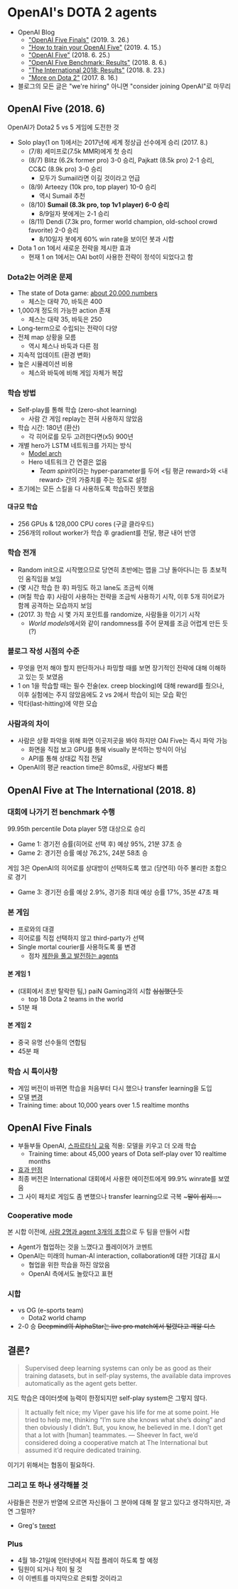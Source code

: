 # OpenAI's DOTA 2 agents

- OpenAI Blog
  - ["OpenAI Five Finals"](https://openai.com/blog/openai-five-finals/) (2019. 3. 26.)
  - ["How to train your OpenAI Five"](https://openai.com/blog/how-to-train-your-openai-five/) (2019. 4. 15.)
  - ["OpenAI Five"](https://openai.com/blog/openai-five/) (2018. 6. 25.)
  - ["OpenAI Five Benchmark: Results"](https://openai.com/blog/openai-five-benchmark-results/) (2018. 8. 6.)
  - ["The International 2018: Results"](https://openai.com/blog/the-international-2018-results/) (2018. 8. 23.)
  - ["More on Dota 2"](https://openai.com/blog/more-on-dota-2/) (2017. 8. 16.)
- 블로그의 모든 글은 "we're hiring" 아니면 "consider joining OpenAI"로 마무리

## OpenAI Five (2018. 6)

OpenAI가 Dota2 5 vs 5 게임에 도전한 것

- Solo play(1 on 1)에서는 2017년에 세계 정상급 선수에게 승리 (2017. 8.)
  - (7/8) 세미프로(7.5k MMR)에게 첫 승리
  - (8/7) Blitz (6.2k former pro) 3-0 승리, Pajkatt (8.5k pro) 2-1 승리, CC&C (8.9k pro) 3-0 승리
    - 모두가 Sumail라면 이길 것이라고 언급
  - (8/9) Arteezy (10k pro, top player) 10-0 승리
    - 역시 Sumail 추천
  - (8/10) **Sumail (8.3k pro, top 1v1 player) 6-0 승리**
    - 8/9일자 봇에게는 2-1 승리
  - (8/11) Dendi (7.3k pro, former world champion, old-school crowd favorite) 2-0 승리
    - 8/10일자 봇에게 60% win rate을 보이던 봇과 시합
- Dota 1 on 1에서 새로운 전략을 제시한 효과
  - 현재 1 on 1에서는 OAI bot이 사용한 전략이 정석이 되었다고 함

### Dota2는 어려운 문제

- The state of Dota game: [about 20,000 numbers](https://openai.com/content/images/2019/04/Dota-Matrix.png)
  - 체스는 대략 70, 바둑은 400
- 1,000개 정도의 가능한 action 존재
  - 체스는 대략 35, 바둑은 250
- Long-term으로 수립되는 전략이 다양
- 전체 map 상황을 모름
  - 역시 체스나 바둑과 다른 점
- 지속적 업데이트 (환경 변화)
- 높은 시뮬레이션 비용
  - 체스와 바둑에 비해 게임 자체가 복잡

### 학습 방법

- Self-play를 통해 학습 (zero-shot learning)
  - 사람 간 게임 replay는 젼혀 사용하지 않았음
- 학습 시간: 180년 (환산)
  - 각 히어로를 모두 고려한다면(x5) 900년
- 개별 hero가 LSTM 네트워크를 가지는 방식
  - [Model arch](https://d4mucfpksywv.cloudfront.net/research-covers/openai-five/network-architecture.pdf)
  - Hero 네트워크 간 연결은 없음
    - *Team spirit*이라는 hyper-parameter를 두어 <팀 평균 reward>와 <내 reward> 간의 가중치를 주는 정도로 설정
- 초기에는 모든 스킬을 다 사용하도록 학습하진 못했음

#### 대규모 학습

- 256 GPUs & 128,000 CPU cores (구글 클라우드)
- 256개의 rollout worker가 학습 후 gradient를 전달, 평균 내어 반영

### 학습 전개

- Random init으로 시작했으므로 당연히 초반에는 맵을 그냥 돌아다니는 등 초보적인 움직임을 보임
- (몇 시간 학습 한 후) 파밍도 하고 lane도 조금씩 이해
- (며칠 학습 후) 사람이 사용하는 전략을 조금씩 사용하기 시작, 이후 5개 히어로가 함께 공격하는 모습까지 보임
- (2017. 3) 학습 시 몇 가지 포인트를 randomize, 사람들을 이기기 시작
  - *World models*에서와 같이 randomness를 주어 문제를 조금 어렵게 만든 듯(?)

### 블로그 작성 시점의 수준

- 무엇을 먼저 해야 할지 판단하거나 파밍할 때를 보면 장기적인 전략에 대해 이해하고 있는 듯 보였음
- 1 on 1을 학습할 때는 필수 전술(ex. creep blocking)에 대해 reward를 줬으나, 이후 실험에는 주지 않았음에도 2 vs 2에서 학습이 되는 모습 확인
- 막타(last-hitting)에 약한 모습

### 사람과의 차이

- 사람은 상황 파악을 위해 화면 이곳저곳을 봐야 하지만 OAI Five는 즉시 파악 가능
  - 화면을 직접 보고 GPU를 통해 visually 분석하는 방식이 아님
  - API를 통해 상태값 직접 전달
- OpenAI의 평균 reaction time은 80ms로, 사람보다 빠름

## OpenAI Five at The International (2018. 8)

### 대회에 나가기 전 benchmark 수행

99.95th percentile Dota player 5명 대상으로 승리

- Game 1: 경기전 승률(히어로 선택 후) 예상 95%, 21분 37초 승
- Game 2: 경기전 승률 예상 76.2%, 24분 58초 승

게임 3은 OpenAI의 히어로를 상대방이 선택하도록 했고 (당연히) 아주 불리한 조합으로 경기

- Game 3: 경기전 승률 예상 2.9%, 경기중 최대 예상 승률 17%, 35분 47초 패

### 본 게임

- 프로와의 대결
- 히어로를 직접 선택하지 않고 third-party가 선택
- Single mortal courier를 사용하도록 룰 변경
  - 점차 [제한을 풀고 발전하는 agents](https://openai.com/content/images/2018/08/loss-1.svg)

#### 본 게임 1

- (대회에서 초반 탈락한 팀,) paiN Gaming과의 시합 ~~심심했던 듯~~
  - top 18 Dota 2 teams in the world
- 51분 패

#### 본 게임 2

- 중국 유명 선수들의 연합팀
- 45분 패

### 학습 시 특이사항

- 게임 버전이 바뀌면 학습을 처음부터 다시 했으나 transfer learning을 도입
- 모델 [변경](https://s3-us-west-2.amazonaws.com/openai-assets/dota_benchmark_results/network_diagram_08_06_2018.pdf)
- Training time: about 10,000 years over 1.5 realtime months

## OpenAI Five Finals

- 부들부들 OpenAI, [스파르타식 교육](https://twitter.com/openai/status/1037765547427954688?lang=en) 적용: 모델을 키우고 더 오래 학습
  - Training time: about 45,000 years of Dota self-play over 10 realtime months
- [효과 만점](https://openai.com/content/images/2019/04/compute_vs_ts_final_log_smoothed.svg)
- 최종 버전은 International 대회에서 사용한 에이전트에게 99.9% winrate를 보였음
- 그 사이 패치로 게임도 좀 변했으나 transfer learning으로 극복 ~~~말이 쉽지...~~~

### Cooperative mode

본 시합 이전에, [사람 2명과 agent 3개의 조합](https://openai.com/content/images/2019/04/coop-versus.png)으로 두 팀을 만들어 시합

- Agent가 협업하는 것을 느꼈다고 플레이어가 코멘트
- OpenAI는 미래의 human-AI interaction, collaboration에 대한 기대감 표시
  - 협업을 위한 학습을 하진 않았음
  - OpenAI 측에서도 놀랐다고 표현

### 시합

- vs OG (e-sports team)
  - Dota2 world champ
- 2-0 승 ~~Deepmind의 AlphaStar는 live pro match에서 털렸다고 깨알 디스~~

## 결론?

> Supervised deep learning systems can only be as good as their training datasets, but in self-play systems, the available data improves automatically as the agent gets better.

지도 학습은 데이터셋에 능력이 한정되지만 self-play system은 그렇지 않다.

> It actually felt nice; my Viper gave his life for me at some point. He tried to help me, thinking “I’m sure she knows what she’s doing” and then obviously I didn’t. But, you know, he believed in me. I don’t get that a lot with [human] teammates. — Sheever
> In fact, we’d considered doing a cooperative match at The International but assumed it’d require dedicated training.

이기기 위해서는 협동이 필요하다.

### 그리고 또 하나 생각해볼 것

사람들은 전문가 반열에 오르면 자신들이 그 분야에 대해 잘 알고 있다고 생각하지만, 과연 그럴까?

- Greg's [tweet](https://mobile.twitter.com/gdb/status/1117812923160621056)

### Plus

- 4월 18-21일에 인터넷에서 직접 플레이 하도록 할 예정
- 팀원이 되거나 적이 될 것
- 이 이벤트를 마지막으로 은퇴할 것이라고
